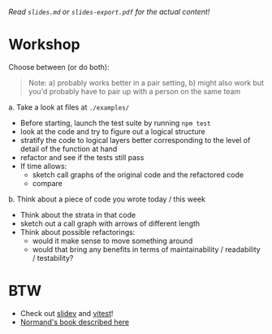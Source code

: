 _Read `slides.md` or `slides-export.pdf` for the actual content!_

# Workshop

Choose between (or do both):

> Note: a) probably works better in a pair setting, b) might also work but
> you'd probably have to pair up with a person on the same team

a. Take a look at files at `./examples/`

- Before starting, launch the test suite by running `npm test`
- look at the code and try to figure out a logical structure
- stratify the code to logical layers better corresponding to the level of
  detail of the function at hand
- refactor and see if the tests still pass
- If time allows:
  - sketch call graphs of the original code and the refactored code
  - compare

b. Think about a piece of code you wrote today / this week

- Think about the strata in that code
- sketch out a call graph with arrows of different length
- Think about possible refactorings:
  - would it make sense to move something around
  - would that bring any benefits in terms of maintainability / readability / testability?

# BTW

- Check out [slidev](https://sli.dev) and [vitest](https://vitest.dev)!
- [Normand's book described here](https://www.manning.com/books/grokking-simplicity)
